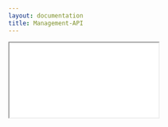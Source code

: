 ```yaml
---
layout: documentation
title: Management-API
---
```


<iframe src="../../rest-api/targettag-api-guide.html"></iframe>
